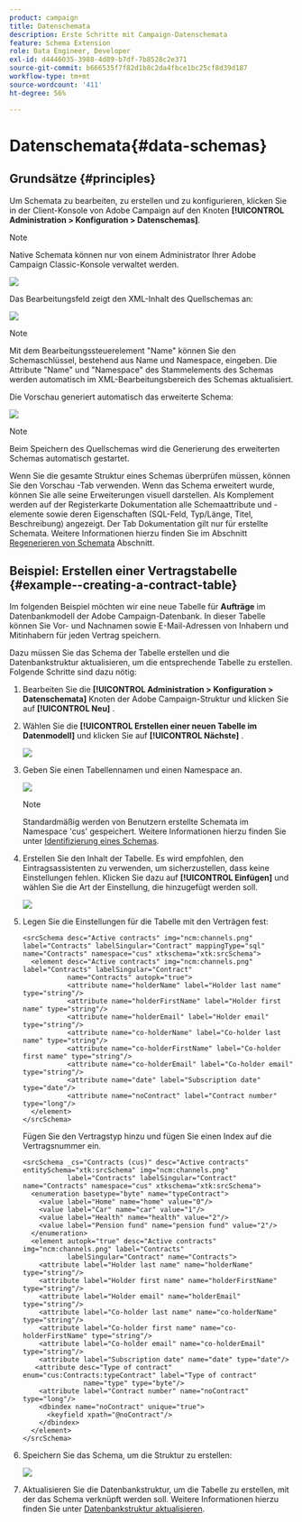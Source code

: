 ```yaml
---
product: campaign
title: Datenschemata
description: Erste Schritte mit Campaign-Datenschemata
feature: Schema Extension
role: Data Engineer, Developer
exl-id: d4446035-3988-4d89-b7df-7b8528c2e371
source-git-commit: b666535f7f82d1b8c2da4fbce1bc25cf8d39d187
workflow-type: tm+mt
source-wordcount: '411'
ht-degree: 56%

---
```


# Datenschemata{#data-schemas}

## Grundsätze {#principles}

Um Schemata zu bearbeiten, zu erstellen und zu konfigurieren, klicken Sie in der Client-Konsole von Adobe Campaign auf den Knoten **[!UICONTROL Administration > Konfiguration > Datenschemas]**.

>[!NOTE]
>
>Native Schemata können nur von einem Administrator Ihrer Adobe Campaign Classic-Konsole verwaltet werden.

![](assets/d_ncs_integration_schema_navtree.png)

Das Bearbeitungsfeld zeigt den XML-Inhalt des Quellschemas an:

![](assets/d_ncs_integration_schema_edition.png)

>[!NOTE]
>
>Mit dem Bearbeitungssteuerelement &quot;Name&quot; können Sie den Schemaschlüssel, bestehend aus Name und Namespace, eingeben. Die Attribute &quot;Name&quot; und &quot;Namespace&quot; des Stammelements des Schemas werden automatisch im XML-Bearbeitungsbereich des Schemas aktualisiert.

Die Vorschau generiert automatisch das erweiterte Schema:

![](assets/d_ncs_integration_schema_edition2.png)

>[!NOTE]
>
>Beim Speichern des Quellschemas wird die Generierung des erweiterten Schemas automatisch gestartet.

Wenn Sie die gesamte Struktur eines Schemas überprüfen müssen, können Sie den Vorschau -Tab verwenden. Wenn das Schema erweitert wurde, können Sie alle seine Erweiterungen visuell darstellen. Als Komplement werden auf der Registerkarte Dokumentation alle Schemaattribute und -elemente sowie deren Eigenschaften (SQL-Feld, Typ/Länge, Titel, Beschreibung) angezeigt. Der Tab Dokumentation gilt nur für erstellte Schemata. Weitere Informationen hierzu finden Sie im Abschnitt [Regenerieren von Schemata](../../configuration/using/regenerating-schemas.md) Abschnitt.

## Beispiel: Erstellen einer Vertragstabelle {#example--creating-a-contract-table}

Im folgenden Beispiel möchten wir eine neue Tabelle für **Aufträge** im Datenbankmodell der Adobe Campaign-Datenbank. In dieser Tabelle können Sie Vor- und Nachnamen sowie E-Mail-Adressen von Inhabern und Mitinhabern für jeden Vertrag speichern.

Dazu müssen Sie das Schema der Tabelle erstellen und die Datenbankstruktur aktualisieren, um die entsprechende Tabelle zu erstellen. Folgende Schritte sind dazu nötig:

1. Bearbeiten Sie die **[!UICONTROL Administration > Konfiguration > Datenschemata]** Knoten der Adobe Campaign-Struktur und klicken Sie auf **[!UICONTROL Neu]** .
1. Wählen Sie die **[!UICONTROL Erstellen einer neuen Tabelle im Datenmodell]** und klicken Sie auf **[!UICONTROL Nächste]** .

   ![](assets/s_ncs_configuration_create_new_schema.png)

1. Geben Sie einen Tabellennamen und einen Namespace an.

   ![](assets/s_ncs_configuration_create_new_param.png)

   >[!NOTE]
   >
   >Standardmäßig werden von Benutzern erstellte Schemata im Namespace &#39;cus&#39; gespeichert. Weitere Informationen hierzu finden Sie unter [Identifizierung eines Schemas](../../configuration/using/about-schema-reference.md#identification-of-a-schema).

1. Erstellen Sie den Inhalt der Tabelle. Es wird empfohlen, den Eintragsassistenten zu verwenden, um sicherzustellen, dass keine Einstellungen fehlen. Klicken Sie dazu auf **[!UICONTROL Einfügen]** und wählen Sie die Art der Einstellung, die hinzugefügt werden soll.

   ![](assets/s_ncs_configuration_create_new_content.png)

1. Legen Sie die Einstellungen für die Tabelle mit den Verträgen fest:

   ```
   <srcSchema desc="Active contracts" img="ncm:channels.png" label="Contracts" labelSingular="Contract" mappingType="sql" name="Contracts" namespace="cus" xtkschema="xtk:srcSchema">
     <element desc="Active contracts" img="ncm:channels.png" label="Contracts" labelSingular="Contract"
              name="Contracts" autopk="true">
              <attribute name="holderName" label="Holder last name" type="string"/>
              <attribute name="holderFirstName" label="Holder first name" type="string"/>
              <attribute name="holderEmail" label="Holder email" type="string"/>
              <attribute name="co-holderName" label="Co-holder last name" type="string"/>           
              <attribute name="co-holderFirstName" label="Co-holder first name" type="string"/>           
              <attribute name="co-holderEmail" label="Co-holder email" type="string"/>    
              <attribute name="date" label="Subscription date" type="date"/>     
              <attribute name="noContract" label="Contract number" type="long"/>  
     </element>
   </srcSchema>
   ```

   Fügen Sie den Vertragstyp hinzu und fügen Sie einen Index auf die Vertragsnummer ein.

   ```
   <srcSchema _cs="Contracts (cus)" desc="Active contracts" entitySchema="xtk:srcSchema" img="ncm:channels.png"
              label="Contracts" labelSingular="Contract" name="Contracts" namespace="cus" xtkschema="xtk:srcSchema">
     <enumeration basetype="byte" name="typeContract">
       <value label="Home" name="home" value="0"/>
       <value label="Car" name="car" value="1"/>
       <value label="Health" name="health" value="2"/>
       <value label="Pension fund" name="pension fund" value="2"/>
     </enumeration>
     <element autopk="true" desc="Active contracts" img="ncm:channels.png" label="Contracts"
              labelSingular="Contract" name="Contracts">
       <attribute label="Holder last name" name="holderName" type="string"/>
       <attribute label="Holder first name" name="holderFirstName" type="string"/>
       <attribute label="Holder email" name="holderEmail" type="string"/>
       <attribute label="Co-holder last name" name="co-holderName" type="string"/>
       <attribute label="Co-holder first name" name="co-holderFirstName" type="string"/>
       <attribute label="Co-holder email" name="co-holderEmail" type="string"/>
       <attribute label="Subscription date" name="date" type="date"/>
      <attribute desc="Type of contract" enum="cus:Contracts:typeContract" label="Type of contract"
                  name="type" type="byte"/>
       <attribute label="Contract number" name="noContract" type="long"/>
       <dbindex name="noContract" unique="true">
         <keyfield xpath="@noContract"/>
       </dbindex>
     </element>
   </srcSchema>
   ```

1. Speichern Sie das Schema, um die Struktur zu erstellen:

   ![](assets/s_ncs_configuration_structure.png)

1. Aktualisieren Sie die Datenbankstruktur, um die Tabelle zu erstellen, mit der das Schema verknüpft werden soll. Weitere Informationen hierzu finden Sie unter [Datenbankstruktur aktualisieren](../../configuration/using/updating-the-database-structure.md).
